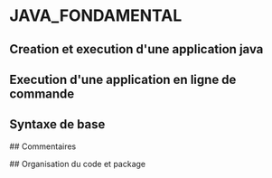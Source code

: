 # JAVA_FONDAMENTAL


## Creation et execution d'une application java

## Execution d'une application en ligne de commande


## Syntaxe de base


## Commentaires


## Organisation du code et package